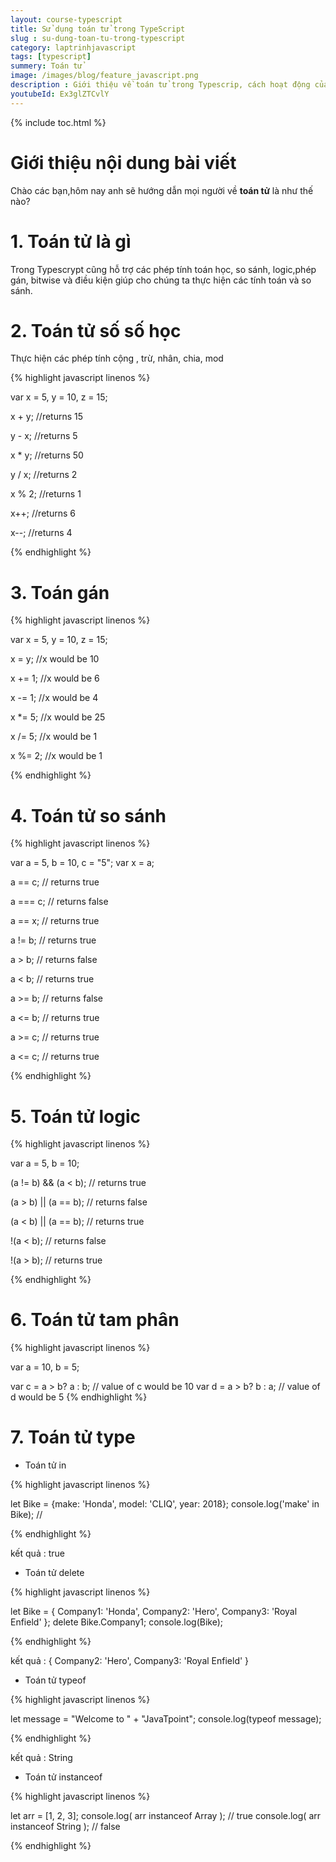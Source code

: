 ```yaml
---
layout: course-typescript
title: Sử dụng toán tử trong TypeScript
slug : su-dung-toan-tu-trong-typescript
category: laptrinhjavascript
tags: [typescript]
summery: Toán tử   
image: /images/blog/feature_javascript.png
description : Giới thiệu về toán tử trong Typescrip, cách hoạt động của toán tử trong Typescrip
youtubeId: Ex3glZTCvlY
---
```


{% include toc.html %}

# **Giới thiệu nội dung bài viết**

Chào các bạn,hôm nay anh sẽ hướng dẫn mọi người về <b>toán tử</b> là như thế nào? 

# **1. Toán tử là gì**

Trong Typescrypt cũng hỗ trợ các phép tính toán học, so sánh, logic,phép gán, bitwise và điều kiện giúp cho chúng ta thực hiện các tính toán và so sánh.

# **2. Toán tử số số học**

Thực hiện các phép tính cộng , trừ, nhân, chia, mod

{% highlight javascript  linenos %}

var x = 5, y = 10, z = 15;

x + y; //returns 15

y - x; //returns 5

x * y; //returns 50

y / x; //returns 2

x % 2; //returns 1

x++; //returns 6

x--; //returns 4

{% endhighlight %}

# **3. Toán  gán**

{% highlight javascript  linenos %}

var x = 5, y = 10, z = 15;

x = y; //x would be 10

x += 1; //x would be 6

x -= 1; //x would be 4

x \*= 5; //x would be 25

x /= 5; //x would be 1

x %= 2; //x would be 1

{% endhighlight %}

# **4. Toán tử so sánh**

{% highlight javascript  linenos %}

var a = 5, b = 10, c = "5";
var x = a;

a == c; // returns true

a === c; // returns false

a == x; // returns true

a != b; // returns true

a > b; // returns false

a < b; // returns true

a >= b; // returns false

a <= b; // returns true

a >= c; // returns true

a <= c; // returns true

{% endhighlight %}

# **5. Toán tử logic**

{% highlight javascript  linenos %}

var a = 5, b = 10;

(a != b) && (a < b); // returns true

(a > b) || (a == b); // returns false

(a < b) || (a == b); // returns true

!(a < b); // returns false

!(a > b); // returns true

{% endhighlight %}

# **6. Toán tử tam phân**

{% highlight javascript  linenos %}

var a = 10, b = 5;

var c = a > b? a : b; // value of c would be 10
var d = a > b? b : a; // value of d would be 5
{% endhighlight %}

# **7. Toán tử type**

- Toán tử in 

{% highlight javascript  linenos %}

let Bike = {make: 'Honda', model: 'CLIQ', year: 2018};
console.log('make' in Bike);   // 

{% endhighlight %}

kết quả : true

- Toán tử delete 

{% highlight javascript  linenos %}

let Bike = { Company1: 'Honda',
             Company2: 'Hero',
             Company3: 'Royal Enfield'
           };
delete Bike.Company1;
console.log(Bike);   

{% endhighlight %}

kết quả : { Company2: 'Hero', Company3: 'Royal Enfield' }

- Toán tử typeof 

{% highlight javascript  linenos %}

let message = "Welcome to " + "JavaTpoint";
console.log(typeof message);  

{% endhighlight %}

kết quả : String

- Toán tử instanceof 

{% highlight javascript  linenos %}

let arr = [1, 2, 3];
console.log( arr instanceof Array ); // true
console.log( arr instanceof String ); // false  

{% endhighlight %}



















